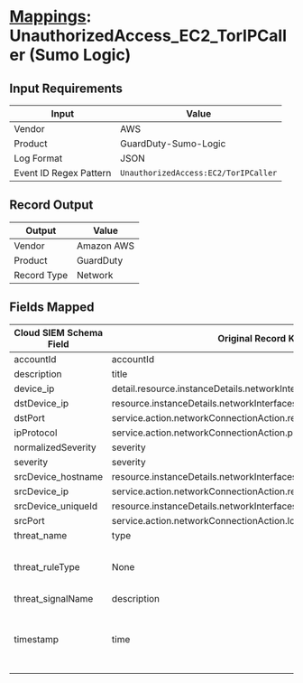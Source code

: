 # [Mappings](README.md): UnauthorizedAccess_EC2_TorIPCaller (Sumo Logic)

## Input Requirements

|Input|Value|
|-----|-----|
|Vendor|AWS|
|Product|GuardDuty-Sumo-Logic|
|Log Format|JSON|
|Event ID Regex Pattern|`UnauthorizedAccess:EC2/TorIPCaller`|

## Record Output

|Output|Value|
|------|-----|
|Vendor|Amazon AWS|
|Product|GuardDuty|
|Record Type|Network|

## Fields Mapped

|Cloud SIEM Schema Field|Original Record Key|Notes|
|-----------------------|-------------------|-----|
|accountId|accountId||
|description|title||
|device_ip|detail.resource.instanceDetails.networkInterfaces.1.privateIpAddress||
|dstDevice_ip|resource.instanceDetails.networkInterfaces.1.privateIpAddress||
|dstPort|service.action.networkConnectionAction.remotePortDetails.port||
|ipProtocol|service.action.networkConnectionAction.protocol||
|normalizedSeverity|severity||
|severity|severity||
|srcDevice_hostname|resource.instanceDetails.networkInterfaces.1.privateDnsName||
|srcDevice_ip|service.action.networkConnectionAction.remoteIpDetails.ipAddressV4||
|srcDevice_uniqueId|resource.instanceDetails.networkInterfaces.1.privateIpAddress||
|srcPort|service.action.networkConnectionAction.localPortDetails.port||
|threat_name|type||
|threat_ruleType|None|The static text `direct` is populated in this schema field.|
|threat_signalName|description||
|timestamp|time|We expect the orginal record value of `time` is in the format `yyyy-MM-dd'T'HH:mm:ss'Z'`|

